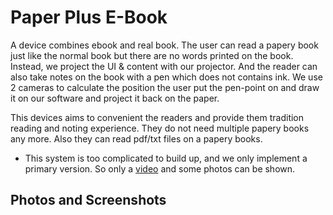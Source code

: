 # Paper Plus E-Book
A device combines ebook and real book. The user can read a papery book just like the normal book but there are no words printed on the book. Instead, we project the UI & content with our projector. And the reader can also take notes on the book with a pen which does not contains ink. We use 2 cameras to calculate the position the user put the pen-point on and draw it on our software and project it back on the paper.

This devices aims to convenient the readers and provide them tradition reading and noting experience. They do not need multiple papery books any more. Also they can read pdf/txt files on a papery books.

* This system is too complicated to build up, and we only implement a primary version. So only a [video](http://www.google.com) and some photos can be shown.

## Photos and Screenshots
